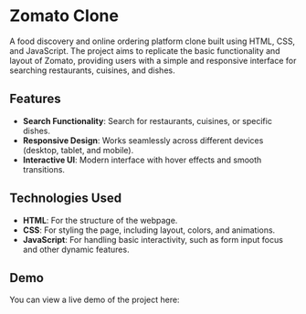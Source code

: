# Zomato Clone

A food discovery and online ordering platform clone built using HTML, CSS, and JavaScript. The project aims to replicate the basic functionality and layout of Zomato, providing users with a simple and responsive interface for searching restaurants, cuisines, and dishes.

## Features
- **Search Functionality**: Search for restaurants, cuisines, or specific dishes.
- **Responsive Design**: Works seamlessly across different devices (desktop, tablet, and mobile).
- **Interactive UI**: Modern interface with hover effects and smooth transitions.

## Technologies Used
- **HTML**: For the structure of the webpage.
- **CSS**: For styling the page, including layout, colors, and animations.
- **JavaScript**: For handling basic interactivity, such as form input focus and other dynamic features.
## Demo
You can view a live demo of the project here:  
